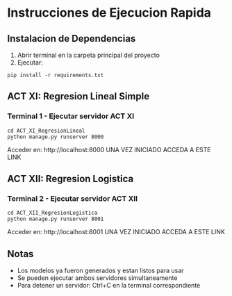 # Instrucciones de Ejecucion Rapida

## Instalacion de Dependencias

1. Abrir terminal en la carpeta principal del proyecto
2. Ejecutar:
```
pip install -r requirements.txt
```

## ACT XI: Regresion Lineal Simple

### Terminal 1 - Ejecutar servidor ACT XI

```
cd ACT_XI_RegresionLineal
python manage.py runserver 8000
```

Acceder en: http://localhost:8000 UNA VEZ INICIADO ACCEDA A ESTE LINK

## ACT XII: Regresion Logistica

### Terminal 2 - Ejecutar servidor ACT XII

```
cd ACT_XII_RegresionLogistica
python manage.py runserver 8001
```

Acceder en: http://localhost:8001 UNA VEZ INICIADO ACCEDA A ESTE LINK

## Notas

- Los modelos ya fueron generados y estan listos para usar
- Se pueden ejecutar ambos servidores simultaneamente
- Para detener un servidor: Ctrl+C en la terminal correspondiente
